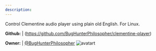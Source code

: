 ```yaml
---
description: 
---
```

Control Clementine audio player using plain old English. For Linux.

**Github:** | (https://github.com/BugHunterPhilosopher/clementine-player)

**Owner:** | [@BugHunterPhilosopher](https://github.com/BugHunterPhilosopher) ![avatart](https://avatars2.githubusercontent.com/u/979528?v=4)

